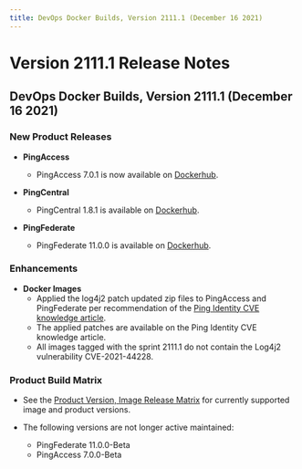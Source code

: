 ```yaml
---
title: DevOps Docker Builds, Version 2111.1 (December 16 2021)
---
```

# Version 2111.1 Release Notes

## DevOps Docker Builds, Version 2111.1 (December 16 2021)

### New Product Releases

- **PingAccess**
    - PingAccess 7.0.1 is now available on [Dockerhub](https://hub.docker.com/r/pingidentity/pingaccess).

- **PingCentral**
    - PingCentral 1.8.1 is available on [Dockerhub](https://hub.docker.com/r/pingidentity/pingcentral).

- **PingFederate**
    - PingFederate 11.0.0 is available on [Dockerhub](https://hub.docker.com/r/pingidentity/pingfederate).

### Enhancements

- **Docker Images**
    - Applied the log4j2 patch updated zip files to PingAccess and PingFederate per recommendation of the [Ping Identity CVE knowledge article](https://support.pingidentity.com/s/article/Log4j2-vulnerability-CVE-CVE-2021-44228).
    - The applied patches are available on the Ping Identity CVE knowledge article.
    - All images tagged with the sprint 2111.1 do not contain the Log4j2 vulnerability CVE-2021-44228.
### Product Build Matrix

- See the [Product Version, Image Release Matrix](../../reference/productVersionMatrix/)
for currently supported image and product versions.

- The following versions are not longer active maintained:
    - PingFederate 11.0.0-Beta
    - PingAccess 7.0.0-Beta
